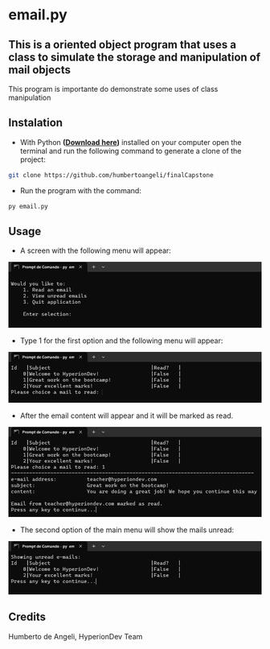# email.py

## This is a oriented object program that uses a class to simulate the storage and manipulation of mail objects

This program is importante do demonstrate some uses of
class manipulation

## Instalation

- With Python **([Download here](https://www.python.org/downloads/))** installed on your computer open the terminal and run the following command to generate a clone of the project:

```bash
git clone https://github.com/humbertoangeli/finalCapstone
```

- Run the program with the command:
```bash
py email.py
```

## Usage

- A screen with the following menu will appear:

![email01](blob/email01.png)

- Type 1 for the first option and the following menu will appear:

![email01](blob/email02.png)

- After the email content will appear and it will be marked as read.

![email01](blob/email03.png)

- The second option of the main menu will show the mails unread:

![email01](blob/email04.png)

## Credits

Humberto de Angeli, HyperionDev Team
